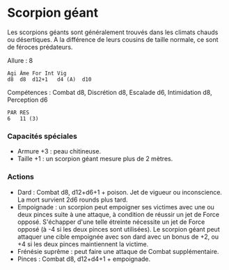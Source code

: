 # Scorpion géant

Les scorpions géants sont généralement trouvés dans les climats chauds ou désertiques. A la différence de leurs cousins de taille normale, ce sont de féroces prédateurs.

Allure : 8

	Agi	Âme	For	Int	Vig
	d8	d8	d12+1	d4 (A)	d10

Compétences : Combat d8, Discrétion d8, Escalade d6, Intimidation d8, Perception d6

	PAR	RES
	6	11 (3)

### Capacités spéciales
- Armure +3 : peau chitineuse.
- Taille +1 : un scorpion géant mesure plus de 2 mètres.

### Actions
- Dard : Combat d8, d12+d6+1 + poison. Jet de vigueur ou inconscience. La mort survient 2d6 rounds plus tard.
- Empoignade : un scorpion peut empoigner ses victimes avec une ou deux pinces suite à une attaque, à condition de réussir un jet de Force opposé. S'échapper d'une telle étreinte nécessite un jet de Force opposé (à -4 si les deux pinces sont utilisées). Le scorpion géant peut attaquer une cible empoignée avec son dard avec un bonus de +2, ou +4 si les deux pinces maintiennent la victime. 
- Frénésie suprême : peut faire une attaque de Combat supplémentaire.
- Pinces : Combat d8, d12+d4+1 + empoignade. 
